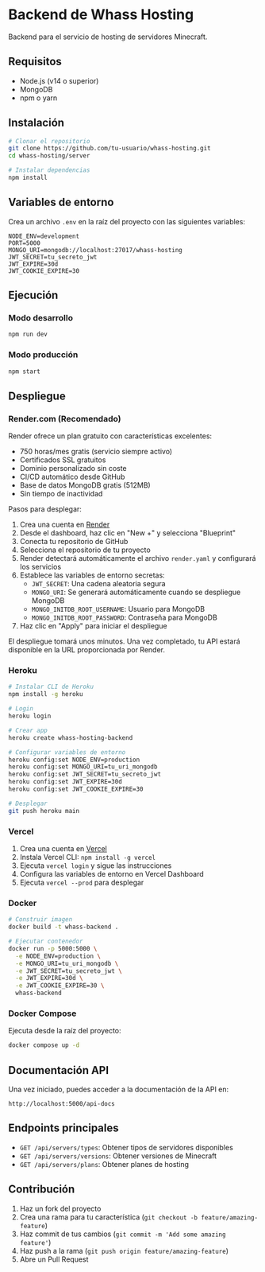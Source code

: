 # Backend de Whass Hosting

Backend para el servicio de hosting de servidores Minecraft.

## Requisitos

- Node.js (v14 o superior)
- MongoDB
- npm o yarn

## Instalación

```bash
# Clonar el repositorio
git clone https://github.com/tu-usuario/whass-hosting.git
cd whass-hosting/server

# Instalar dependencias
npm install
```

## Variables de entorno

Crea un archivo `.env` en la raíz del proyecto con las siguientes variables:

```
NODE_ENV=development
PORT=5000
MONGO_URI=mongodb://localhost:27017/whass-hosting
JWT_SECRET=tu_secreto_jwt
JWT_EXPIRE=30d
JWT_COOKIE_EXPIRE=30
```

## Ejecución

### Modo desarrollo

```bash
npm run dev
```

### Modo producción

```bash
npm start
```

## Despliegue

### Render.com (Recomendado)

Render ofrece un plan gratuito con características excelentes:

- 750 horas/mes gratis (servicio siempre activo)
- Certificados SSL gratuitos
- Dominio personalizado sin coste
- CI/CD automático desde GitHub
- Base de datos MongoDB gratis (512MB)
- Sin tiempo de inactividad

Pasos para desplegar:

1. Crea una cuenta en [Render](https://render.com)
2. Desde el dashboard, haz clic en "New +" y selecciona "Blueprint"
3. Conecta tu repositorio de GitHub
4. Selecciona el repositorio de tu proyecto
5. Render detectará automáticamente el archivo `render.yaml` y configurará los servicios
6. Establece las variables de entorno secretas:
   - `JWT_SECRET`: Una cadena aleatoria segura
   - `MONGO_URI`: Se generará automáticamente cuando se despliegue MongoDB
   - `MONGO_INITDB_ROOT_USERNAME`: Usuario para MongoDB
   - `MONGO_INITDB_ROOT_PASSWORD`: Contraseña para MongoDB
7. Haz clic en "Apply" para iniciar el despliegue

El despliegue tomará unos minutos. Una vez completado, tu API estará disponible en la URL proporcionada por Render.

### Heroku

```bash
# Instalar CLI de Heroku
npm install -g heroku

# Login
heroku login

# Crear app
heroku create whass-hosting-backend

# Configurar variables de entorno
heroku config:set NODE_ENV=production
heroku config:set MONGO_URI=tu_uri_mongodb
heroku config:set JWT_SECRET=tu_secreto_jwt
heroku config:set JWT_EXPIRE=30d
heroku config:set JWT_COOKIE_EXPIRE=30

# Desplegar
git push heroku main
```

### Vercel

1. Crea una cuenta en [Vercel](https://vercel.com)
2. Instala Vercel CLI: `npm install -g vercel`
3. Ejecuta `vercel login` y sigue las instrucciones
4. Configura las variables de entorno en Vercel Dashboard
5. Ejecuta `vercel --prod` para desplegar

### Docker

```bash
# Construir imagen
docker build -t whass-backend .

# Ejecutar contenedor
docker run -p 5000:5000 \
  -e NODE_ENV=production \
  -e MONGO_URI=tu_uri_mongodb \
  -e JWT_SECRET=tu_secreto_jwt \
  -e JWT_EXPIRE=30d \
  -e JWT_COOKIE_EXPIRE=30 \
  whass-backend
```

### Docker Compose

Ejecuta desde la raíz del proyecto:

```bash
docker compose up -d
```

## Documentación API

Una vez iniciado, puedes acceder a la documentación de la API en:

```
http://localhost:5000/api-docs
```

## Endpoints principales

- `GET /api/servers/types`: Obtener tipos de servidores disponibles
- `GET /api/servers/versions`: Obtener versiones de Minecraft
- `GET /api/servers/plans`: Obtener planes de hosting

## Contribución

1. Haz un fork del proyecto
2. Crea una rama para tu característica (`git checkout -b feature/amazing-feature`)
3. Haz commit de tus cambios (`git commit -m 'Add some amazing feature'`)
4. Haz push a la rama (`git push origin feature/amazing-feature`)
5. Abre un Pull Request 